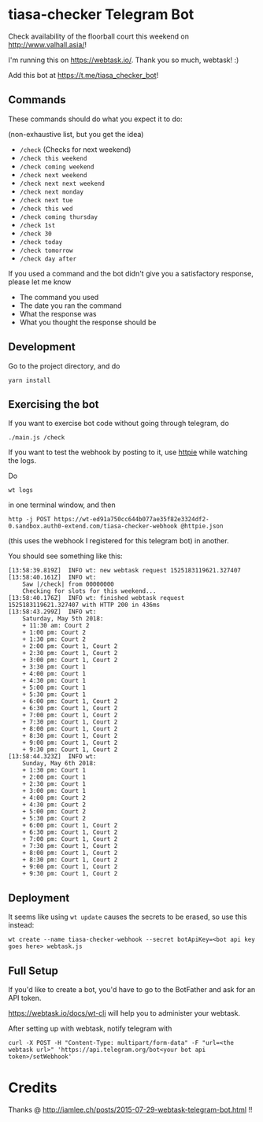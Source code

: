 # tiasa-checker Telegram Bot

Check availability of the floorball court this weekend on http://www.valhall.asia/!

I'm running this on https://webtask.io/. Thank you so much, webtask! :)

Add this bot at https://t.me/tiasa_checker_bot!

## Commands

These commands should do what you expect it to do:

(non-exhaustive list, but you get the idea)

+ `/check` (Checks for next weekend)
+ `/check this weekend`
+ `/check coming weekend`
+ `/check next weekend`
+ `/check next next weekend`
+ `/check next monday`
+ `/check next tue`
+ `/check this wed`
+ `/check coming thursday`
+ `/check 1st`
+ `/check 30`
+ `/check today`
+ `/check tomorrow`
+ `/check day after`

If you used a command and the bot didn't give you a satisfactory response, please let me know

+ The command you used
+ The date you ran the command
+ What the response was
+ What you thought the response should be

## Development

Go to the project directory, and do

```
yarn install
```

## Exercising the bot

If you want to exercise bot code without going through telegram, do

```
./main.js /check
```

If you want to test the webhook by posting to it, use [httpie](https://httpie.org/) while watching the logs.

Do

```
wt logs
```

in one terminal window, and then

```
http -j POST https://wt-ed91a750cc644b077ae35f82e3324df2-0.sandbox.auth0-extend.com/tiasa-checker-webhook @httpie.json
```

(this uses the webhook I registered for this telegram bot) in another.

You should see something like this:

```
[13:58:39.819Z]  INFO wt: new webtask request 1525183119621.327407
[13:58:40.161Z]  INFO wt:
    Saw |/check| from 00000000
    Checking for slots for this weekend...
[13:58:40.176Z]  INFO wt: finished webtask request 1525183119621.327407 with HTTP 200 in 436ms
[13:58:43.299Z]  INFO wt:
    Saturday, May 5th 2018:
    + 11:30 am: Court 2
    + 1:00 pm: Court 2
    + 1:30 pm: Court 2
    + 2:00 pm: Court 1, Court 2
    + 2:30 pm: Court 1, Court 2
    + 3:00 pm: Court 1, Court 2
    + 3:30 pm: Court 1
    + 4:00 pm: Court 1
    + 4:30 pm: Court 1
    + 5:00 pm: Court 1
    + 5:30 pm: Court 1
    + 6:00 pm: Court 1, Court 2
    + 6:30 pm: Court 1, Court 2
    + 7:00 pm: Court 1, Court 2
    + 7:30 pm: Court 1, Court 2
    + 8:00 pm: Court 1, Court 2
    + 8:30 pm: Court 1, Court 2
    + 9:00 pm: Court 1, Court 2
    + 9:30 pm: Court 1, Court 2
[13:58:44.323Z]  INFO wt:
    Sunday, May 6th 2018:
    + 1:30 pm: Court 1
    + 2:00 pm: Court 1
    + 2:30 pm: Court 1
    + 3:00 pm: Court 1
    + 4:00 pm: Court 2
    + 4:30 pm: Court 2
    + 5:00 pm: Court 2
    + 5:30 pm: Court 2
    + 6:00 pm: Court 1, Court 2
    + 6:30 pm: Court 1, Court 2
    + 7:00 pm: Court 1, Court 2
    + 7:30 pm: Court 1, Court 2
    + 8:00 pm: Court 1, Court 2
    + 8:30 pm: Court 1, Court 2
    + 9:00 pm: Court 1, Court 2
    + 9:30 pm: Court 1, Court 2
```

## Deployment

It seems like using `wt update` causes the secrets to be erased, so use this instead:

```
wt create --name tiasa-checker-webhook --secret botApiKey=<bot api key goes here> webtask.js
```

## Full Setup

If you'd like to create a bot, you'd have to go to the BotFather and ask for an API token.

https://webtask.io/docs/wt-cli will help you to administer your webtask.

After setting up with webtask, notify telegram with

```
curl -X POST -H "Content-Type: multipart/form-data" -F "url=<the webtask url>" 'https://api.telegram.org/bot<your bot api token>/setWebhook'
```

# Credits

Thanks @ http://iamlee.ch/posts/2015-07-29-webtask-telegram-bot.html !!
